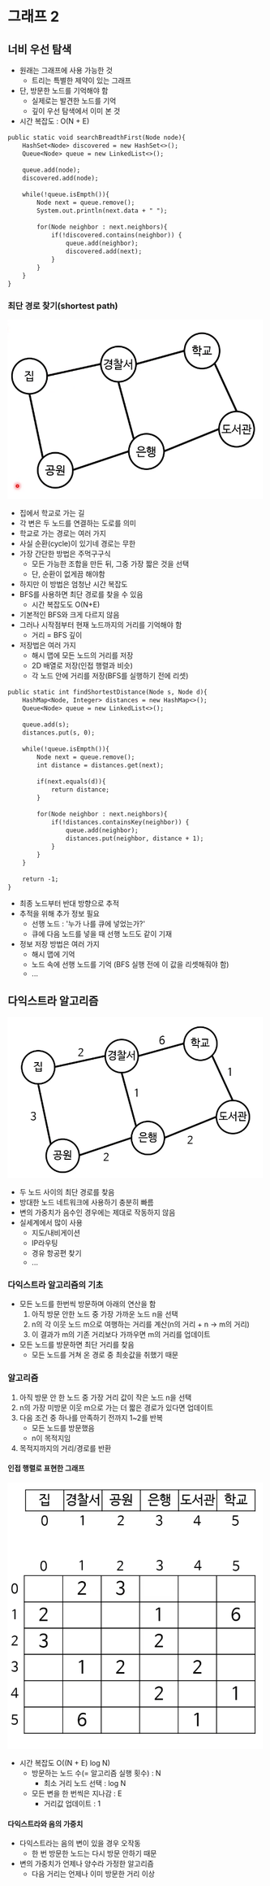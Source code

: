 # 그래프 2

## 너비 우선 탐색
- 원래는 그래프에 사용 가능한 것
    - 트리는 특별한 제약이 있는 그래프
- 단, 방문한 노드를 기억해야 함
    - 실제로는 발견한 노드를 기억
    - 깊이 우선 탐색에서 이미 본 것
- 시간 복잡도 : O(N + E)
    
```
public static void searchBreadthFirst(Node node){
    HashSet<Node> discovered = new HashSet<>();
    Queue<Node> queue = new LinkedList<>();
    
    queue.add(node);
    discovered.add(node);
    
    while(!queue.isEmpth()){
        Node next = queue.remove();
        System.out.println(next.data + " ");
        
        for(Node neighbor : next.neighbors){
            if(!discovered.contains(neighbor)) {
                queue.add(neighbor);
                discovered.add(next);
            }
        }
    }
}
```

### 최단 경로 찾기(shortest path)
![img.png](img/img.png)
- 집에서 학교로 가는 길
- 각 변은 두 노드를 연결하는 도로를 의미
- 학교로 가는 경로는 여러 가지
- 사실 순환(cycle)이 있기네 경로는 무한
- 가장 간단한 방법은 주먹구구식
    - 모든 가능한 조합을 만든 뒤, 그중 가장 짧은 것을 선택
    - 단, 순환이 없게끔 해야함
- 하지만 이 방법은 엄청난 시간 복잡도
- BFS를 사용하면 최단 경로를 찾을 수 있음
    - 시간 복잡도도 O(N+E)
- 기본적인 BFS와 크게 다르지 않음
- 그러나 시작점부터 현재 노드까지의 거리를 기억해야 함
    - 거리 = BFS 깊이
- 저장법은 여러 가지
    - 해시 맵에 모든 노드의 거리를 저장
    - 2D 배열로 저장(인접 행렬과 비슷)
    - 각 노드 안에 거리를 저장(BFS를 실행하기 전에 리셋)

```
public static int findShortestDistance(Node s, Node d){
    HashMap<Node, Integer> distances = new HashMap<>();
    Queue<Node> queue = new LinkedList<>();
    
    queue.add(s);
    distances.put(s, 0);
    
    while(!queue.isEmpth()){
        Node next = queue.remove();
        int distance = distances.get(next);
        
        if(next.equals(d)){
            return distance;        
        }
        
        for(Node neighbor : next.neighbors){
            if(!distances.containsKey(neighbor)) {
                queue.add(neighbor);
                distances.put(neighbor, distance + 1);
            }
        }
    }
    
    return -1;
}
```

- 최종 노드부터 반대 방향으로 추적
- 추적을 위해 추가 정보 필요
    - 선행 노드 : '누가 나를 큐에 넣었는가?'
    - 큐에 다음 노드를 넣을 때 선행 노드도 같이 기재
- 정보 저장 방법은 여러 가지
    - 해시 맵에 기억
    - 노드 속에 선행 노드를 기억 (BFS 실행 전에 이 값을 리셋해줘야 함)
    - ...
    
## 다익스트라 알고리즘
![img.png](img/img_1.png)
- 두 노드 사이의 최단 경로를 찾음
- 방대한 노드 네트워크에 사용하기 충분히 빠름
- 변의 가중치가 음수인 경우에는 제대로 작동하지 않음
- 실세계에서 많이 사용
    - 지도/내비게이션
    - IP라우팅
    - 경유 항공편 찾기
    - ...
    
### 다익스트라 알고리즘의 기초
- 모든 노드를 한번씩 방문하며 아래의 연산을 함
    1. 아직 방문 안한 노드 중 가장 가까운 노드 n을 선택
    2. n의 각 이웃 노드 m으로 여행하는 거리를 계산(n의 거리 + n -> m의 거리)
    3. 이 결과가 m의 기존 거리보다 가까우면 m의 거리를 업데이트
- 모든 노드를 방문하면 최단 거리를 찾음
    - 모든 노드를 거쳐 온 경로 중 최솟값을 취했기 때문
    
### 알고리즘
1. 아직 방문 안 한 노드 중 가장 거리 값이 작은 노드 n을 선택
2. n의 가장 미방문 이웃 m으로 가는 더 짧은 경로가 있다면 업데이트
3. 다음 조건 중 하나를 만족하기 전까지 1~2를 반복
    - 모든 노드를 방문했음
    - n이 목적지임
4. 목적지까지의 거리/경로를 반환

#### 인접 행렬로 표현한 그래프
![img.png](img/img_2.png)

- 시간 복잡도 O((N + E) log N)
    - 방문하는 노드 수(= 알고리즘 실행 횟수) : N
        - 최소 거리 노드 선택 : log N
    - 모든 변을 한 번씩은 지나감 : E
        - 거리값 업데이트 : 1
    
#### 다익스트라와 음의 가중치
- 다익스트라는 음의 변이 있을 경우 오작동
    - 한 번 방문한 노드는 다시 방문 안하기 때문
- 변의 가중치가 언제나 양수라 가정한 알고리즘
    - 다음 거리는 언제나 이미 방문한 거리 이상
    

